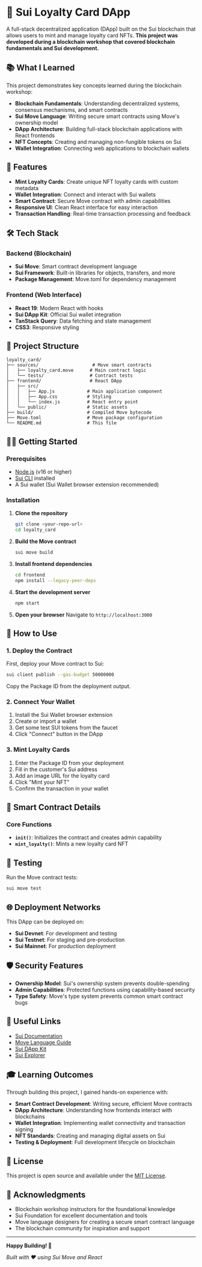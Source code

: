 # 🎴 Sui Loyalty Card DApp

A full-stack decentralized application (DApp) built on the Sui blockchain that allows users to mint and manage loyalty card NFTs. **This project was developed during a blockchain workshop that covered blockchain fundamentals and Sui development.**

## 📚 What I Learned

This project demonstrates key concepts learned during the blockchain workshop:

- **Blockchain Fundamentals**: Understanding decentralized systems, consensus mechanisms, and smart contracts
- **Sui Move Language**: Writing secure smart contracts using Move's ownership model
- **DApp Architecture**: Building full-stack blockchain applications with React frontends
- **NFT Concepts**: Creating and managing non-fungible tokens on Sui
- **Wallet Integration**: Connecting web applications to blockchain wallets

## 🚀 Features

- **Mint Loyalty Cards**: Create unique NFT loyalty cards with custom metadata
- **Wallet Integration**: Connect and interact with Sui wallets
- **Smart Contract**: Secure Move contract with admin capabilities
- **Responsive UI**: Clean React interface for easy interaction
- **Transaction Handling**: Real-time transaction processing and feedback

## 🛠️ Tech Stack

### Backend (Blockchain)
- **Sui Move**: Smart contract development language
- **Sui Framework**: Built-in libraries for objects, transfers, and more
- **Package Management**: Move.toml for dependency management

### Frontend (Web Interface)
- **React 19**: Modern React with hooks
- **Sui DApp Kit**: Official Sui wallet integration
- **TanStack Query**: Data fetching and state management
- **CSS3**: Responsive styling

## 📁 Project Structure

```
loyalty_card/
├── sources/                    # Move smart contracts
│   ├── loyalty_card.move      # Main contract logic
│   └── tests/                 # Contract tests
├── frontend/                  # React DApp
│   ├── src/
│   │   ├── App.js            # Main application component
│   │   ├── App.css           # Styling
│   │   └── index.js          # React entry point
│   └── public/               # Static assets
├── build/                    # Compiled Move bytecode
├── Move.toml                 # Move package configuration
└── README.md                 # This file
```

## 🏃‍♂️ Getting Started

### Prerequisites

- [Node.js](https://nodejs.org/) (v16 or higher)
- [Sui CLI](https://docs.sui.io/build/install) installed
- A Sui wallet (Sui Wallet browser extension recommended)

### Installation

1. **Clone the repository**
   ```bash
   git clone <your-repo-url>
   cd loyalty_card
   ```

2. **Build the Move contract**
   ```bash
   sui move build
   ```

3. **Install frontend dependencies**
   ```bash
   cd frontend
   npm install --legacy-peer-deps
   ```

4. **Start the development server**
   ```bash
   npm start
   ```

5. **Open your browser**
   Navigate to `http://localhost:3000`

## 📖 How to Use

### 1. Deploy the Contract

First, deploy your Move contract to Sui:

```bash
sui client publish --gas-budget 50000000
```

Copy the Package ID from the deployment output.

### 2. Connect Your Wallet

1. Install the Sui Wallet browser extension
2. Create or import a wallet
3. Get some test SUI tokens from the faucet
4. Click "Connect" button in the DApp

### 3. Mint Loyalty Cards

1. Enter the Package ID from your deployment
2. Fill in the customer's Sui address
3. Add an image URL for the loyalty card
4. Click "Mint your NFT"
5. Confirm the transaction in your wallet

## 🎯 Smart Contract Details

### Core Functions

- **`init()`**: Initializes the contract and creates admin capability
- **`mint_loyalty()`**: Mints a new loyalty card NFT

## 🧪 Testing

Run the Move contract tests:

```bash
sui move test
```

## 🌐 Deployment Networks

This DApp can be deployed on:

- **Sui Devnet**: For development and testing
- **Sui Testnet**: For staging and pre-production
- **Sui Mainnet**: For production deployment

## 🛡️ Security Features

- **Ownership Model**: Sui's ownership system prevents double-spending
- **Admin Capabilities**: Protected functions using capability-based security
- **Type Safety**: Move's type system prevents common smart contract bugs

## 🔗 Useful Links

- [Sui Documentation](https://docs.sui.io/)
- [Move Language Guide](https://move-book.com/)
- [Sui DApp Kit](https://sdk.mystenlabs.com/dapp-kit)
- [Sui Explorer](https://explorer.sui.io/)

## 🎓 Learning Outcomes

Through building this project, I gained hands-on experience with:

- **Smart Contract Development**: Writing secure, efficient Move contracts
- **DApp Architecture**: Understanding how frontends interact with blockchains
- **Wallet Integration**: Implementing wallet connectivity and transaction signing
- **NFT Standards**: Creating and managing digital assets on Sui
- **Testing & Deployment**: Full development lifecycle on blockchain

## 📄 License

This project is open source and available under the [MIT License](LICENSE).

## 🙏 Acknowledgments

- Blockchain workshop instructors for the foundational knowledge
- Sui Foundation for excellent documentation and tools
- Move language designers for creating a secure smart contract language
- The blockchain community for inspiration and support

---

**Happy Building! 🚀**

*Built with ❤️ using Sui Move and React*
